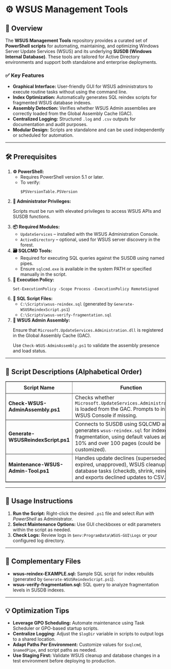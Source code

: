 <div>
  <h1>⚙️ WSUS Management Tools</h1>

  <h2>📝 Overview</h2>
  <p>
    The <strong>WSUS Management Tools</strong> repository provides a curated set of <strong>PowerShell scripts</strong> for automating, maintaining, and optimizing Windows Server Update Services (WSUS) and its underlying <strong>SUSDB (Windows Internal Database)</strong>. 
    These tools are tailored for Active Directory environments and support both standalone and enterprise deployments.
  </p>

  <h3>✅ Key Features</h3>
  <ul>
    <li><strong>Graphical Interface:</strong> User-friendly GUI for WSUS administrators to execute routine tasks without using the command line.</li>
    <li><strong>Index Optimization:</strong> Automatically generates SQL reindex scripts for fragmented WSUS database indexes.</li>
    <li><strong>Assembly Detection:</strong> Verifies whether WSUS Admin assemblies are correctly loaded from the Global Assembly Cache (GAC).</li>
    <li><strong>Centralized Logging:</strong> Structured <code>.log</code> and <code>.csv</code> outputs for documentation and audit purposes.</li>
    <li><strong>Modular Design:</strong> Scripts are standalone and can be used independently or scheduled for automation.</li>
  </ul>

  <hr />

  <h2>🛠️ Prerequisites</h2>
  <ol>
    <li>
      <strong>⚙️ PowerShell:</strong>
      <ul>
        <li>Requires PowerShell version 5.1 or later.</li>
        <li>To verify:
          <pre><code>$PSVersionTable.PSVersion</code></pre>
        </li>
      </ul>
    </li>
    <li>
      <strong>🔑 Administrator Privileges:</strong>
      <p>Scripts must be run with elevated privileges to access WSUS APIs and SUSDB functions.</p>
    </li>
    <li>
      <strong>📦 Required Modules:</strong>
      <ul>
        <li><code>UpdateServices</code> – installed with the WSUS Administration Console.</li>
        <li><code>ActiveDirectory</code> – optional, used for WSUS server discovery in the forest.</li>
      </ul>
    </li>
    <li>
      <strong>🗃 SQLCMD Tools:</strong>
      <ul>
        <li>Required for executing SQL queries against the SUSDB using named pipes.</li>
        <li>Ensure <code>sqlcmd.exe</code> is available in the system PATH or specified manually in the script.</li>
      </ul>
    </li>
    <li>
      <strong>🔧 Execution Policy:</strong>
      <pre><code>Set-ExecutionPolicy -Scope Process -ExecutionPolicy RemoteSigned</code></pre>
    </li>
    <li>
      <strong>📂 SQL Script Files:</strong>
      <ul>
        <li><code>C:\Scripts\wsus-reindex.sql</code> (generated by <code>Generate-WSUSReindexScript.ps1</code>)</li>
        <li><code>C:\Scripts\wsus-verify-fragmentation.sql</code></li>
      </ul>
    </li>
    <li>
      <strong>🧩 WSUS Admin Assembly:</strong>
      <p>Ensure that <code>Microsoft.UpdateServices.Administration.dll</code> is registered in the Global Assembly Cache (GAC).</p>
      <p>Use <code>Check-WSUS-AdminAssembly.ps1</code> to validate the assembly presence and load status.</p>
    </li>
  </ol>

  <hr />

  <h2>📜 Script Descriptions (Alphabetical Order)</h2>
  <table border="1" style="border-collapse: collapse; width: 100%;">
    <thead>
      <tr>
        <th style="padding: 8px;">Script Name</th>
        <th style="padding: 8px;">Function</th>
      </tr>
    </thead>
    <tbody>
      <tr>
        <td><strong>Check-WSUS-AdminAssembly.ps1</strong></td>
        <td>Checks whether <code>Microsoft.UpdateServices.Administration.dll</code> is loaded from the GAC. Prompts to install WSUS Console if missing.</td>
      </tr>
      <tr>
        <td><strong>Generate-WSUSReindexScript.ps1</strong></td>
        <td>Connects to SUSDB using SQLCMD and generates <code>wsus-reindex.sql</code> for indexes with fragmentation, using default values as above 10% and over 100 pages (could be customized).</td>
      </tr>
      <tr>
        <td><strong>Maintenance-WSUS-Admin-Tool.ps1</strong></td>
        <td>Handles update declines (superseded, expired, unapproved), WSUS cleanup, WID database tasks (checkdb, shrink, reindex), and exports declined updates to CSV.</td>
      </tr>
    </tbody>
  </table>

  <hr />

  <h2>🚀 Usage Instructions</h2>
  <ol>
    <li><strong>Run the Script:</strong> Right-click the desired <code>.ps1</code> file and select <em>Run with PowerShell</em> as Administrator.</li>
    <li><strong>Select Maintenance Options:</strong> Use GUI checkboxes or edit parameters within the script as needed.</li>
    <li><strong>Check Logs:</strong> Review logs in <code>$env:ProgramData\WSUS-GUI\Logs</code> or your configured log directory.</li>
  </ol>

  <hr />

  <h2>📁 Complementary Files</h2>
  <ul>
    <li><strong>wsus-reindex-EXAMPLE.sql:</strong> Sample SQL script for index rebuilds (generated by <code>Generate-WSUSReindexScript.ps1</code>).</li>
    <li><strong>wsus-verify-fragmentation.sql:</strong> SQL query to analyze fragmentation levels in SUSDB indexes.</li>
  </ul>

  <hr />

  <h2>💡 Optimization Tips</h2>
  <ul>
    <li><strong>Leverage GPO Scheduling:</strong> Automate maintenance using Task Scheduler or GPO-based startup scripts.</li>
    <li><strong>Centralize Logging:</strong> Adjust the <code>$logDir</code> variable in scripts to output logs to a shared location.</li>
    <li><strong>Adapt Paths Per Environment:</strong> Customize values for <code>$sqlcmd</code>, <code>$namedPipe</code>, and script paths as needed.</li>
    <li><strong>Use Staging First:</strong> Validate WSUS cleanup and database changes in a test environment before deploying to production.</li>
  </ul>
</div>
